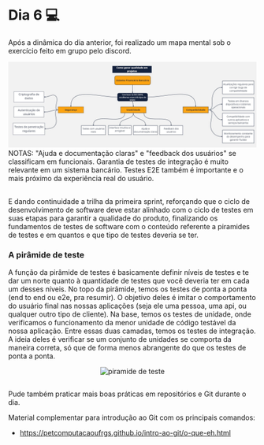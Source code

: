 # Dia 6 💻

Após a dinâmica do dia anterior, foi realizado um mapa mental sob o exercício feito em grupo pelo discord.

<img src="/assets/mapa_mental.jpg">
NOTAS: "Ajuda e documentação claras" e "feedback dos usuários" se classificam em funcionais.
Garantia de testes de integração é muito relevante em um sistema bancário. 
Testes E2E também é importante e o mais próximo da experiência real do usuário.

##

E dando continuidade a trilha da primeira sprint, reforçando que o ciclo de desenvolvimento de software deve estar alinhado com o ciclo de testes em suas etapas para garantir a qualidade do produto, finalizando os fundamentos de testes de software com o conteúdo referente a piramides de testes e em quantos e que tipo de testes deveria se ter.

### A pirâmide de teste

A função da pirâmide de testes é basicamente definir níveis de testes e te dar um norte quanto à quantidade de testes que você deveria ter em cada um desses níveis. No topo da pirâmide, temos os testes de ponta a ponta (end to end ou e2e, pra resumir). O objetivo deles é imitar o comportamento do usuário final nas nossas aplicações (seja ele uma pessoa, uma api, ou qualquer outro tipo de cliente).
Na base, temos os testes de unidade, onde verificamos o funcionamento da menor unidade de código testável da nossa aplicação.
Entre essas duas camadas, temos os testes de integração. A ideia deles é verificar se um conjunto de unidades se comporta da maneira correta, só que de forma menos abrangente do que os testes de ponta a ponta.

<div align="center">
    <img width="tamanho da imagem" title="piramide de teste" src="/assets/piramidetest">
</div>

##

Pude também praticar mais boas práticas em repositórios e Git durante o dia.

Material complementar para introdução ao Git com os principais comandos:

- https://petcomputacaoufrgs.github.io/intro-ao-git/o-que-eh.html
